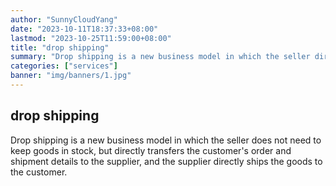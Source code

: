 ```yaml
---
author: "SunnyCloudYang"
date: "2023-10-11T18:37:33+08:00"
lastmod: "2023-10-25T11:59:00+08:00"
title: "drop shipping"
summary: "Drop shipping is a new business model in which the seller directly transfers the customer's order and shipment details to the supplier, and the supplier directly ships the goods to the customer."
categories: ["services"]
banner: "img/banners/1.jpg"
---
```


## drop shipping

Drop shipping is a new business model in which the seller does not need to keep goods in stock, but directly transfers the customer's order and shipment details to the supplier, and the supplier directly ships the goods to the customer.
